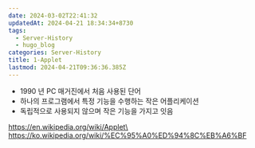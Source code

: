 ```yaml
---
date: 2024-03-02T22:41:32
updatedAt: 2024-04-21 18:34:34+8730
tags:
  - Server-History
  - hugo_blog
categories: Server-History
title: 1-Applet
lastmod: 2024-04-21T09:36:36.385Z
---
```

* 1990 년 PC 매거진에서 처음 사용된 단어
* 하나의 프로그램에서 특정 기능을 수행하는 작은 어플리케이션
* 독립적으로 사용되지 않으며 작은 기능을 가지고 잇음

https://en.wikipedia.org/wiki/Applet\
https://ko.wikipedia.org/wiki/%EC%95%A0%ED%94%8C%EB%A6%BF
